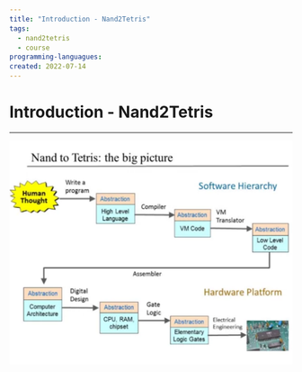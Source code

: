 ```yaml
---
title: "Introduction - Nand2Tetris"
tags:
  - nand2tetris
  - course
programming-languagues:
created: 2022-07-14
---
```

# Introduction - Nand2Tetris
---
![](notes/images/Screenshot%20from%202022-07-14%2011-06-00.png)